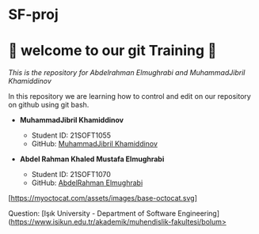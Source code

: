 # SF-proj
# :rocket: welcome to our git Training :rocket:

*This is the repository for Abdelrahman Elmughrabi and MuhammadJibril Khamiddinov*

In this repository we are learning how to control and edit on our repository on github using git bash.


- **MuhammadJibril Khamiddinov**
  - Student ID: 21SOFT1055
  - GitHub: [MuhammadJibril Khamiddinov](https://github.com/macblack1205)

- **Abdel Rahman Khaled Mustafa Elmughrabi**
  - Student ID: 21SOFT1070
  - GitHub: [AbdelRahman Elmughrabi](https://github.com/AbdelrahmanElmughrabi)


[https://myoctocat.com/assets/images/base-octocat.svg]

Question:
[Işık University - Department of Software Engineering](https://www.isikun.edu.tr/akademik/muhendislik-fakultesi/bolum>
